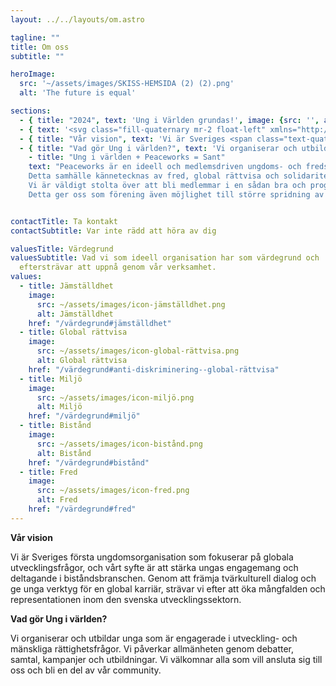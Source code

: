 ```yaml
---
layout: ../../layouts/om.astro

tagline: ""
title: Om oss
subtitle: ""

heroImage:
  src: '~/assets/images/SKISS-HEMSIDA (2) (2).png'
  alt: 'The future is equal'

sections:
  - { title: "2024", text: 'Ung i Världen grundas!', image: {src: '', alt: "", }, }
  - { text: '<svg class="fill-quaternary mr-2 float-left" xmlns="http://www.w3.org/2000/svg" shape-rendering="geometricPrecision" text-rendering="geometricPrecision" image-rendering="optimizeQuality" fill-rule="evenodd" clip-rule="evenodd" viewBox="0 0 512 512" height="48" ><path fill-rule="nonzero" d="M256 0c70.691 0 134.695 28.656 181.021 74.979C483.344 121.305 512 185.309 512 256c0 70.691-28.656 134.695-74.979 181.018C390.695 483.344 326.691 512 256 512c-70.691 0-134.695-28.656-181.018-74.982C28.656 390.695 0 326.691 0 256S28.656 121.305 74.982 74.979C121.305 28.656 185.309 0 256 0zm-10.029 160.379c0-4.319.761-8.315 2.282-11.988 1.515-3.66 3.797-6.994 6.836-9.98 3.028-2.98 6.341-5.241 9.916-6.758 3.593-1.511 7.463-2.282 11.603-2.282 4.143 0 8.006.771 11.564 2.278 3.561 1.521 6.828 3.782 9.808 6.779 2.976 2.987 5.212 6.31 6.695 9.973 1.489 3.663 2.236 7.659 2.236 11.978 0 4.195-.739 8.128-2.229 11.767-1.483 3.631-3.709 6.993-6.692 10.046-2.965 3.043-6.232 5.342-9.79 6.878-3.569 1.528-7.432 2.306-11.592 2.306-4.259 0-8.206-.764-11.834-2.278-3.604-1.522-6.913-3.807-9.892-6.832-2.973-3.046-5.209-6.383-6.685-10.032-1.486-3.646-2.226-7.596-2.226-11.855zm13.492 179.381c-1.118 4.002-3.375 11.837 3.316 11.837 1.451 0 3.299-.81 5.5-2.412 2.387-1.721 5.125-4.336 8.192-7.799 3.116-3.53 6.362-7.701 9.731-12.507 3.358-4.795 6.888-10.292 10.561-16.419a1.39 1.39 0 011.907-.484l12.451 9.237c.593.434.729 1.262.34 1.878-5.724 9.952-11.512 18.642-17.362 26.056-5.899 7.466-11.879 13.66-17.936 18.553l-.095.07c-6.057 4.908-12.269 8.602-18.634 11.077-17.713 6.86-45.682 5.742-53.691-14.929-5.062-13.054-.897-27.885 3.085-40.651l20.089-60.852c1.286-4.617 2.912-9.682 3.505-14.439.974-7.915-2.52-13.032-11.147-13.032h-17.562a1.402 1.402 0 01-1.395-1.399l.077-.484 4.617-16.801a1.39 1.39 0 011.356-1.02l89.743-2.815a1.39 1.39 0 011.434 1.34l-.063.445-38.019 125.55zm151.324-238.547C371.178 61.606 316.446 37.101 256 37.101c-60.446 0-115.174 24.501-154.784 64.112C61.606 140.822 37.101 195.554 37.101 256c0 60.446 24.505 115.178 64.115 154.784 39.606 39.61 94.338 64.115 154.784 64.115s115.178-24.505 154.787-64.115c39.611-39.61 64.112-94.338 64.112-154.784s-24.505-115.178-64.112-154.787z"/></svg> Ung i Världen bildades av grupp ungdomar med <span class="text-primary font-bold">varierande bakgrund</span> och erfarenheter. Vår gemensamma drivkraft är vår <span class="text-tertiary font-bold">passion för global utveckling</span> och vårt engagemang för mänskliga rättigheter. Många av oss har akademisk utbildning inom områden som internationell utveckling, statsvetenskap, mänskliga rättigheter och fred, och vi arbetar antingen inom privat eller offentlig sektor, FN eller är studenter. Trots våra olika vägar och erfarenheter delar vi en vision: <span class="text-secondary font-bold">att skapa en plattform för unga som vill ta plats och göra skillnad i världen.</span>', }
  - { title: "Vår vision", text: 'Vi är Sveriges <span class="text-quaternary font-bold">första ungdomsorganisation som fokuserar på globala utvecklingsfrågor</span>, och vårt syfte är att stärka ungas engagemang och deltagande i biståndsbranschen. Genom att främja tvärkulturell dialog och ge unga verktyg för en global karriär, strävar vi efter att öka mångfalden och representationen inom den svenska utvecklingssektorn. Vi arbetar särskilt för att stärka unga med <span class="text-quaternary font-bold"> migrationsbakgrund och olika socioekonomiska bakgrunder </span> genom att ge dem praktiska verktyg och kunskap för att öka deras delaktighet i policy- och utvecklingsarbete.</span> Vårt mål är att skapa en mer inkluderande och rättvis biståndssektor där fler perspektiv får ta plats och påverka framtiden.', }
  - { title: "Vad gör Ung i världen?", text: 'Vi organiserar och utbildar unga som är engagerade i utveckling- och mänskliga rättighetsfrågor. Vi <span class="text-secondary font-bold">påverkar allmänheten</span> genom debatter, samtal, kampanjer och utbildningar. <span class="text-tertiary font-bold">Vi välkomnar alla</span> som vill ansluta sig till oss och bli en del av vår community.', }
    - title: "Ung i världen + Peaceworks = Sant"
    text: "Peaceworks är en ideell och medlemsdriven ungdoms- och fredsorganisation. Det är en normkritisk plattform med visionen om en rättvis och hållbar värld i fred, där unga är aktiva samhällsaktörer.  
    Detta samhälle kännetecknas av fred, global rättvisa och solidaritet, över och förbi konstruerade, nationella, kulturella, sociala och ekonomiska gränser.  
    Vi är väldigt stolta över att bli medlemmar i en sådan bra och progressiv förening!  
    Detta ger oss som förening även möjlighet till större spridning av våra projekt, utbildningar inom solidaritet och fred, samt en bättre ekonomisk förmåga som ni indirekt kommer få ta del av."


contactTitle: Ta kontakt
contactSubtitle: Var inte rädd att höra av dig

valuesTitle: Värdegrund
valuesSubtitle: Vad vi som ideell organisation har som värdegrund och
  eftersträvar att uppnå genom vår verksamhet.
values:
  - title: Jämställdhet
    image:
      src: ~/assets/images/icon-jämställdhet.png
      alt: Jämställdhet
    href: "/värdegrund#jämställdhet"
  - title: Global rättvisa
    image:
      src: ~/assets/images/icon-global-rättvisa.png
      alt: Global rättvisa
    href: "/värdegrund#anti-diskriminering--global-rättvisa"
  - title: Miljö
    image:
      src: ~/assets/images/icon-miljö.png
      alt: Miljö
    href: "/värdegrund#miljö"
  - title: Bistånd
    image:
      src: ~/assets/images/icon-bistånd.png
      alt: Bistånd
    href: "/värdegrund#bistånd"
  - title: Fred
    image:
      src: ~/assets/images/icon-fred.png
      alt: Fred
    href: "/värdegrund#fred"
---
```


**Vår vision**

Vi är Sveriges första ungdomsorganisation som fokuserar på globala utvecklingsfrågor, och vårt syfte är att stärka ungas engagemang och deltagande i biståndsbranschen. Genom att främja tvärkulturell dialog och ge unga verktyg för en global karriär, strävar vi efter att öka mångfalden och representationen inom den svenska utvecklingssektorn.

**Vad gör Ung i världen?** 

Vi organiserar och utbildar unga som är engagerade i utveckling- och mänskliga rättighetsfrågor. Vi påverkar allmänheten genom debatter, samtal, kampanjer och utbildningar. Vi välkomnar alla som vill ansluta sig till oss och bli en del av vår community. 


